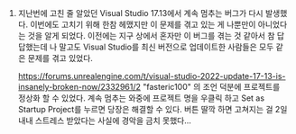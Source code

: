 1. 지난번에 고친 줄 알았던 Visual Studio 17.13에서 계속 멈추는 버그가 다시 발생했다. 이번에도 고치기 위해 한참 헤맸지만 이 문제를 겪고 있는 게 나뿐만이 아니었다는 것을 알게 되었다.
   이전에는 지구 상에서 혼자만 이 버그를 겪는 것 같아서 참 답답했는데 나 말고도 Visual Studio를 최신 버전으로 업데이트한 사람들은 모두 같은 문제를 겪고 있었다.
   
   https://forums.unrealengine.com/t/visual-studio-2022-update-17-13-is-insanely-broken-now/2332961/2
   "fasteric100" 의 조언 덕분에 프로젝트를 정상화 할 수 있었다. 계속 멈추는 와중에 프로젝트 명을 우클릭 하고 Set as Startup Project를 누르면 당장은 해결할 수 있다.
   버튼 딸깍 하면 고쳐지는 걸 2일 내내 스트레스 받았다는 사실에 경악을 금치 못했다...
